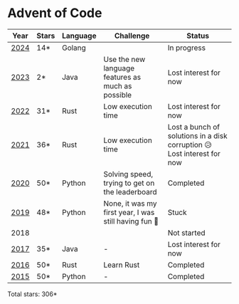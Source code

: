 # Advent of Code

| Year          | Stars      | Language       | Challenge                                             | Status                |
| ------------- | -----      | --------       | ----------------------------------------------------- | --------------------- |
| [2024](/2024) | 14*        | Golang         |                                                       | In progress           |
| [2023](/2023) | 2*         | Java           | Use the new language features as much as possible     | Lost interest for now |
| [2022](/2022) | 31*        | Rust           | Low execution time                                    | Lost interest for now |
| [2021](/2021) | 36*        | Rust           | Low execution time                                    | Lost a bunch of solutions in a disk corruption 😥 Lost interest for now |
| [2020](/2020) | 50*        | Python         | Solving speed, trying to get on the leaderboard       | Completed             |
| [2019](/2019) | 48*        | Python         | None, it was my first year, I was still having fun 🥹 | Stuck                 |
|  2018         |            |                |                                                       | Not started           |
| [2017](/2017) | 35*        | Java           | -                                                     | Lost interest for now |
| [2016](/2016) | 50*        | Rust           | Learn Rust                                            | Completed             |
| [2015](/2015) | 50*        | Python         | -                                                     | Completed             |
              
Total stars: 306*

